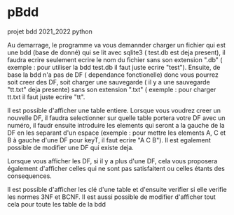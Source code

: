 # pBdd
projet bdd 2021_2022 python


Au demarrage, le programme va vous demannder charger un fichier qui est une bdd (base de donné) qui se lit avec sqlite3 ( test.db est deja present), il faudra ecrire seulement ecrire le nom du fichier sans son extension ".db" ( exemple : pour utiliser la bdd test.db il faut juste ecrire "test"). Ensuite, de base la bdd n'a pas de DF ( dependance fonctionelle) donc vous pourrez soit creer des DF, soit charger une sauvegarde ( il y a une sauvegarde "tt.txt" deja presente) sans son extension ".txt" ( exemple : pour charger tt.txt il faut juste ecrire "tt".

Il est possible d'afficher une table entiere. Lorsque vous voudrez creer un nouvelle DF, il faudra selectionner sur quelle table portera votre DF avec un numéro, il faudr ensuite introduire les elements qui seront a la gauche de la DF en les separant d'un espace (exemple : pour mettre les elements A, C et B à gauche d'une DF pour keyT, il faut ecrire "A C B"). Il est egalement possible de modifier une DF qui existe deja.

Lorsque vous afficher les DF, si il y a plus d'une DF, cela vous proposera également d'afficher celles qui ne sont pas satisfaitent ou celles étants des consequences.

Il est possible d'afficher les clé d'une table et d'ensuite verifier si elle verifie les normes 3NF et BCNF. Il est aussi possible de modifier d'afficher tout cela pour toute les table de la bdd
